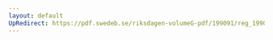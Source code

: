 ```yaml
---
layout: default
UpRedirect: https://pdf.swedeb.se/riksdagen-volumeG-pdf/199091/reg_199091/reg_199091_0070.pdf
---
```

